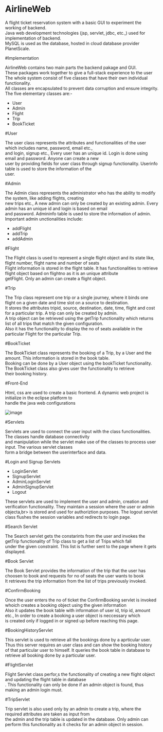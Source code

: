 # AirlineWeb

A flight ticket reservation system with a basic GUI to experiment the working of backend.<br>
Java web development technologies (jsp, servlet, jdbc, etc.,) used for implementation of backend.<br>
MySQL is used as the database, hosted in cloud database provider PlanetScale.<br>

#Implementation

AirlineWeb contains two main parts the backend pakage and GUI.<br>
These packages work together to give a full-stack experience to the user<br>
The whole system consist of five classes that have their own individual functionality.<br>
All classes are encapsulated to prevent data corruption and ensure integrity.<br>
The five elementary classes are:-
<ul>
<li>User</li>
<li>Admin</li>
<li>Flight</li>
<li>Trip</li>
<li>BookTicket</li>
</ul>

#User

The user class represents the attributes and functionalities of the user which includes name, password, email etc.,<br>
and login, signup etc., Every user has an unique id. Login is done using email and password. Anyone can create a new <br>
user by providing fields for user class through signup functionality. Userinfo table is used to store the information of the<br>
user.

#Admin

The Admin class represents the administrator who has the ability to modify the system, like adding flights, creating<br>
new trips etc., A new admin can only be created by an existing admin. Every admin has an unique id and login is based on email<br>
and password. Admininfo table is used to store the information of admin. Important admin unctionalities include:
<ul>
  <li>addFlight</li>
  <li>addTrip</li>
  <li>addAdmin</li>
 </ul>
 
#Flight

The Flight class is used to represent a single flight object and its state like, flight number, flight name and number of seats<br>
Flight information is stored in the flight table. It has functionalities to retrieve flight object based on flightno as it is an unique attribute<br>
getFlight. Only an admin can create a flight object.

#Trip

The Trip class represent one trip or a single journey, where it binds one flight on a given date and time slot on a source to destination.<br>
It stores the attributes tripid, source, destination, date, time, flight and cost for a particular trip. A trip can only be created by admin.<br>
A trip object can be retrieved using the getTrip functionality which returns list of all trips that match the given configuration.<br>
Also it has the functionality to display the no of seats available in the particular Flight for the particular Trip.

#BookTicket

The BookTicket class represents the booking of a Trip, by a User and the amount. This information is stored in the book table.<br>
Booking can be done by a User object using the bookTicket functionality. The BookTicket class also gives user the functionality to retrieve<br>
their booking history.

#Front-End

Html, css are used to create a basic frontend. A dynamic web project is initialize in the eclipse platform to<br>
handle the java web configurations

![image](https://github.com/abdz-Inc/AirlineWeb/assets/69815749/466d834a-0579-4346-8b37-b51af5eeb1df)


#Servlets

Servlets are used to connect the user input with the class functionalities. The classes handle database connectivity<br>
and manipulation while the servlet make use of the classes to process user input. The various servlet classes<br>
form a bridge between the userinterface and data.

#Login and Signup Servlets

<ul>
  <li>LoginServlet</li>
  <li>SignupServlet</li>
  <li>AdminLoginServlet</li>
  <li>AdminSignupServlet</li>
  <li>Logout</li>
  </ul>
   These servlets are used to implement the user and admin, creation and verification functionality. They maintain a session where the user or admin objecta,br>
   is stored and used for authoriztion purposes. The logout servlet class flushes the session variables and redirects to login page.
   
#Search Servlet

The Search servlet gets the constarints from the user and invokes the getTrip functionality of Trip class to get a list of Trips which fall<br>
under the given constraint. This list is further sent to the page where it gets displayed.

#Book Servlet

The Book Servlet provides the information of the trip that the user has choosen to book and requests for no of seats the user wants to book<br>
It retrieves the trip information from the list of trips previously invoked.

#ConfirmBooking

Once the user enters the no of ticket the ConfirmBooking servlet is invoked whoich creates a booking object using the given information<br>
Also it updates the book table with information of user id, trip id, amount etc., In order to create a booking a user object is neccessary which<br>
is created only if logged in or signed up before reaching this page.

#BookingHistoryServlet

This servlet is used to retrieve all the bookings done by a aprticular user. Thus this server requires an user class and can show the booking history<br>
of that particular user to himself. It queries the book table in database to retrieve all booking done by a particular user.

#FlightServlet

Flight Servlet class perfor,s the functionality of creating a new flight object and updating the flight table in database<br>.
This functionality can only be done if an admin object is found, thus making an admin login must.

#TripServlet

Trip servlet is also used only by an admin to create a trip, where the required attributes are taken as input from <br>
the admin and the trip table is updated in the database. Only admin can perform this functionality as it checks for an admin object in session.

